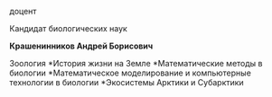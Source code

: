 доцент

Кандидат биологических наук

**Крашенинников Андрей Борисович**

Зоология
	*История жизни на Земле
	*Математические методы в биологии
	*Математическое моделирование и компьютерные технологии в биологии
	*Экосистемы Арктики и Субарктики